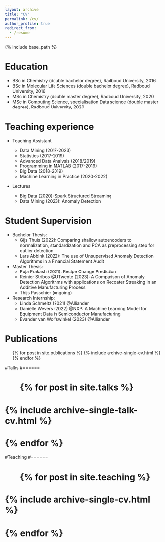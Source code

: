 ```yaml
---
layout: archive
title: "CV"
permalink: /cv/
author_profile: true
redirect_from:
  - /resume
---
```


{% include base_path %}

Education
======
* BSc in Chemistry (double bachelor degree), Radboud University, 2016
* BSc in Molecular Life Sciences (double bachelor degree), Radboud University, 2016
* MSc in Chemistry (double master degree), Radboud University, 2020
* MSc in Computing Science, specialisation Data science (double master degree), Radboud University, 2020

Teaching experience
======
* Teaching Assistant
  * Data Mining (2017-2023)
  * Statistics (2017-2019)
  * Advanced Data Analysis (2018/2019)
  * Programming in MATLAB (2017-2019)
  * Big Data (2018-2019)
  * Machine Learning in Practice (2020-2022)

* Lectures
  * Big Data (2020): Spark Structured Streaming
  * Data Mining (2023): Anomaly Detection
  
Student Supervision
======
* Bachelor Thesis:
  * Gijs Thuis (2022): Comparing shallow autoencoders to normalization, standardization and PCA as preprocessing step for outlier detection
  * Lars Abbink (2022): The use of Unsupervised Anomaly Detection Algorithms in a Financial Statement Audit
* Master Thesis:
  * Puja Prakash (2021): Recipe Change Prediction
  * Reinier Stribos @UTwente (2023): A Comparison of Anomaly Detection Algorithms with applications on Recoater Streaking in an Additive Manufacturing Process
  * Thijs Passchier (ongoing)
* Research Internship: 
  * Linda Schmeitz (2021) @Alliander 
  * Daniëlle Wevers (2022) @NXP: A Machine Learning Model for Equipment Data in Semiconductor Manufacturing
  * Evander van Wolfswinkel (2023) @Alliander


Publications
======
  <ul>{% for post in site.publications %}
    {% include archive-single-cv.html %}
  {% endfor %}</ul>
  
#Talks
#======
#  <ul>{% for post in site.talks %}
#    {% include archive-single-talk-cv.html %}
#  {% endfor %}</ul>
  
#Teaching
#======
#  <ul>{% for post in site.teaching %}
#    {% include archive-single-cv.html %}
#  {% endfor %}</ul>

